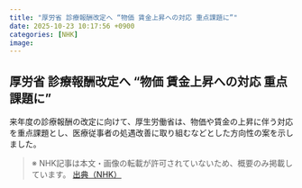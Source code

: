 ```yaml
---
title: "厚労省 診療報酬改定へ “物価 賃金上昇への対応 重点課題に”"
date: 2025-10-23 10:17:56 +0900
categories: [NHK]
image: 
---
```

## 厚労省 診療報酬改定へ “物価 賃金上昇への対応 重点課題に”

来年度の診療報酬の改定に向けて、厚生労働省は、物価や賃金の上昇に伴う対応を重点課題とし、医療従事者の処遇改善に取り組むなどとした方向性の案を示しました。

> ※ NHK記事は本文・画像の転載が許可されていないため、概要のみ掲載しています。
[出典（NHK）](http://www3.nhk.or.jp/news/html/20251023/k10014957311000.html)
